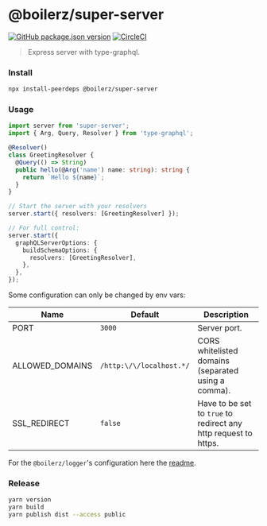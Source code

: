 # @boilerz/super-server

[![GitHub package.json version](https://img.shields.io/github/package-json/v/boilerz/super-server)](https://www.npmjs.com/package/@boilerz/super-server)
[![CircleCI](https://circleci.com/gh/boilerz/super-server.svg?style=shield)](https://circleci.com/gh/boilerz/super-server)
> Express server with type-graphql. 

### Install

```bash
npx install-peerdeps @boilerz/super-server
```

### Usage

```typescript
import server from 'super-server';
import { Arg, Query, Resolver } from 'type-graphql';

@Resolver()
class GreetingResolver {
  @Query(() => String)
  public hello(@Arg('name') name: string): string {
    return `Hello ${name}`;
  }
}

// Start the server with your resolvers
server.start({ resolvers: [GreetingResolver] });

// For full control:
server.start({
  graphQLServerOptions: {
    buildSchemaOptions: {
      resolvers: [GreetingResolver],
    },
  },
});
```

Some configuration can only be changed by env vars:

| Name               | Default                   | Description                                                     |
|--------------------|---------------------------|-----------------------------------------------------------------|
| PORT               | `3000`                    | Server port.                                                    |
| ALLOWED_DOMAINS    | `/http:\/\/localhost.*/`  | CORS whitelisted domains (separated using a comma).             |
| SSL_REDIRECT       | `false`                   | Have to be set to `true` to redirect any http request to https. |

For the `@boilerz/logger`'s configuration here the [readme](https://github.com/boilerz/logger#usage).

### Release

```bash
yarn version
yarn build
yarn publish dist --access public
```
